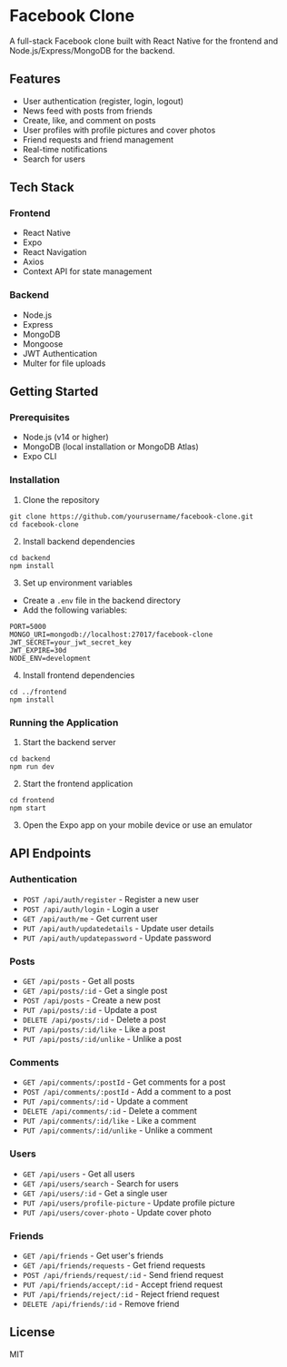# Facebook Clone

A full-stack Facebook clone built with React Native for the frontend and Node.js/Express/MongoDB for the backend.

## Features

-   User authentication (register, login, logout)
-   News feed with posts from friends
-   Create, like, and comment on posts
-   User profiles with profile pictures and cover photos
-   Friend requests and friend management
-   Real-time notifications
-   Search for users

## Tech Stack

### Frontend

-   React Native
-   Expo
-   React Navigation
-   Axios
-   Context API for state management

### Backend

-   Node.js
-   Express
-   MongoDB
-   Mongoose
-   JWT Authentication
-   Multer for file uploads

## Getting Started

### Prerequisites

-   Node.js (v14 or higher)
-   MongoDB (local installation or MongoDB Atlas)
-   Expo CLI

### Installation

1. Clone the repository

```
git clone https://github.com/yourusername/facebook-clone.git
cd facebook-clone
```

2. Install backend dependencies

```
cd backend
npm install
```

3. Set up environment variables

-   Create a `.env` file in the backend directory
-   Add the following variables:

```
PORT=5000
MONGO_URI=mongodb://localhost:27017/facebook-clone
JWT_SECRET=your_jwt_secret_key
JWT_EXPIRE=30d
NODE_ENV=development
```

4. Install frontend dependencies

```
cd ../frontend
npm install
```

### Running the Application

1. Start the backend server

```
cd backend
npm run dev
```

2. Start the frontend application

```
cd frontend
npm start
```

3. Open the Expo app on your mobile device or use an emulator

## API Endpoints

### Authentication

-   `POST /api/auth/register` - Register a new user
-   `POST /api/auth/login` - Login a user
-   `GET /api/auth/me` - Get current user
-   `PUT /api/auth/updatedetails` - Update user details
-   `PUT /api/auth/updatepassword` - Update password

### Posts

-   `GET /api/posts` - Get all posts
-   `GET /api/posts/:id` - Get a single post
-   `POST /api/posts` - Create a new post
-   `PUT /api/posts/:id` - Update a post
-   `DELETE /api/posts/:id` - Delete a post
-   `PUT /api/posts/:id/like` - Like a post
-   `PUT /api/posts/:id/unlike` - Unlike a post

### Comments

-   `GET /api/comments/:postId` - Get comments for a post
-   `POST /api/comments/:postId` - Add a comment to a post
-   `PUT /api/comments/:id` - Update a comment
-   `DELETE /api/comments/:id` - Delete a comment
-   `PUT /api/comments/:id/like` - Like a comment
-   `PUT /api/comments/:id/unlike` - Unlike a comment

### Users

-   `GET /api/users` - Get all users
-   `GET /api/users/search` - Search for users
-   `GET /api/users/:id` - Get a single user
-   `PUT /api/users/profile-picture` - Update profile picture
-   `PUT /api/users/cover-photo` - Update cover photo

### Friends

-   `GET /api/friends` - Get user's friends
-   `GET /api/friends/requests` - Get friend requests
-   `POST /api/friends/request/:id` - Send friend request
-   `PUT /api/friends/accept/:id` - Accept friend request
-   `PUT /api/friends/reject/:id` - Reject friend request
-   `DELETE /api/friends/:id` - Remove friend

## License

MIT
